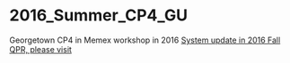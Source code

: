# 2016_Summer_CP4_GU
Georgetown CP4 in Memex workshop in 2016
[System update in 2016 Fall QPR, please visit](https://github.com/wjxtank2010/Georgetown_2016_Fall_QPR)
